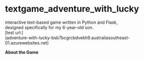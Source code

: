 # textgame_adventure_with_lucky
interactive text-based game written in Python and Flask,   
designed specifically for my 6-year-old son.  
[test url:]  
(adventure-with-lucky-bsb7bcgrcbdvekh9.australiasoutheast-01.azurewebsites.net)

**About the Game**


